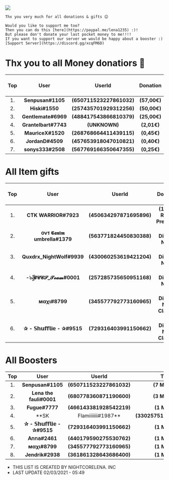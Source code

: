<img src=https://user-images.githubusercontent.com/59476216/109599061-76f00000-7b12-11eb-890c-f50d992649fb.jpg>

```Hi This is the official Donation and boost list from Lena's Eiscafe
Thx you very much for all donations & gifts 😊

Would you like to support me too?
Then you can do this [here](https://paypal.me/lena1235) :)!
But please don't donate your last pocket money to me!!!!
If you want to support our server we would be happy about a booster :)
[Support Server](https://discord.gg/xcqFM6D)
```

# Thx you to all Money donatiors 💖

| Top | User | UserId | Donation | Please Support all 💙 |
| :---:   | :-: | :-: |:-: | :-: |
|1.| **Senpusan#1105** | **(650711523227861032)** | **(57,00€)**| - |
|2.| **Hiski#1550** | **(257435701929312256)** | **(50,00€)** | [Youtube](https://youtube.com/c/hiski) |
|3.| **Gentlemate#6969** | **(488417543866810379)** | **(25,00€)** | [Twitter](https://twitter.com/Gentlemate3) |
|4.| **Grantelbart#7743** | **(UNKNOWN)** | **(2,01€)** | - |
|5.| **MauriceX#1520** | **(268768664411439115)** | **(0,45€)** | [Github](https://github.com/MauriceX24) |
|6.| **JordanD#4509** | **(457653918047010821)** | **(0,40€)** | - |
|7.| **sonys333#2508** | **(567769166350647355)** | **(0,25€)** | [Youtube](https://youtube.com/user/Sonys333) |

# All Item gifts

| Top | User | UserId | Donation | Please Support all 💙 |
| :---:   | :-: | :-: |:-: | :-: |
|1.| **CTK WARRIOR#7923** | **(450634297871695896)** | **(1 Yeah Repl.it Premium)** | [Youtube](https://youtube.com/user/DBDANDMORE)
|2.| **օνร 𝕮𝖆𝖓𝖎𝖒 umbrella#1379** | **(563771824450830388)** | **(1× Discord Nitro)** | - |
|3.| **Quxdrx_NightWolf#9939** | **(430060253619421204)** | **(1× Discord Nitro)** | [Youtube](https://youtube.com/channel/UCsztsvIU5SOfy8Iii1uIGUw)
|4.| **-๖ۣۜ𝓑𝓒𝓒𝓢_𝓣𝓮𝓪𝓶#0001** | **(257285735650951168)** | **(1× Discord Nitro)** | - |
|5.| **мαχι#8799** | **(345577792773160965)** | **(2× Discord Nitro Classic)** | [Youtube](https://youtube.com/channel/UC1CAAmd23sXilTg1JvJFDLg)
|6.| **✰ - 𝕊𝕙𝕦𝕗𝕗𝕝𝕚𝕖 - ✰#9515** | **(729316403991150662)** | **(1× Discord Nitro Classic)** | [Twitch](https://twitch.tv/wtshuffle)

# All Boosters

| Top | User | UserId | Time | boosting |
| :---:   | :-: | :-: | :-: | :-: |
|1.| **Senpusan#1105** | **(650711523227861032)** | **(7 Monate)** | **(14×)** |
|2.| **Lena the fauli#0001** | **(680778360871190600)** | **(3 Monate)** | **(×6)** |
|3.| **Fugue#7777** | **(466143381928542219)** | **(1 Monat)** | **(×13)** |
|4.| **SK|Flamiiiiiii#1987** | **(330257511821082624)** | **Unknown** | **(×1)** |
|5.| **✰ - 𝕊𝕙𝕦𝕗𝕗𝕝𝕚𝕖 - ✰#9515** | **(729316403991150662)** | **(1 Monat)** | **(×5)** |
|6.| **𝖠𝗇𝗇𝖺#2461** | **(440179590275530762)** | **(1 Monat)** | **(×1)** |
|7.| **мαχι#8799** | **(345577792773160965)** | **(1 Monat)** | **(×1)** |
|8.| **Jendrik#2938** | **(361861328643686400)** | **(1 Monat)** | **(×3)** |

- THIS LIST IS CREATED BY NIGHTCORELENA. INC
- LAST UPDATE 02/03/2021 - 05:49

